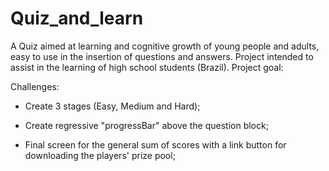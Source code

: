 # Quiz_and_learn

A Quiz aimed at learning and cognitive growth of young people and adults, easy to use in the insertion of questions and answers.
Project intended to assist in the learning of high school students (Brazil).
Project goal:

Challenges:

- Create 3 stages (Easy, Medium and Hard);

- Create regressive "progressBar" above the question block;

- Final screen for the general sum of scores with a link button for downloading the players' prize pool;
